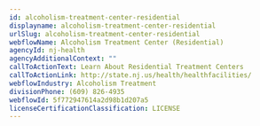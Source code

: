 ```yaml
---
id: alcoholism-treatment-center-residential
displayname: alcoholism-treatment-center-residential
urlSlug: alcoholism-treatment-center-residential
webflowName: Alcoholism Treatment Center (Residential)
agencyId: nj-health
agencyAdditionalContext: ""
callToActionText: Learn About Residential Treatment Centers
callToActionLink: http://state.nj.us/health/healthfacilities/
webflowIndustry: Alcoholism Treatment
divisionPhone: (609) 826-4935
webflowId: 5f772947614a2d98b1d207a5
licenseCertificationClassification: LICENSE
---
```

